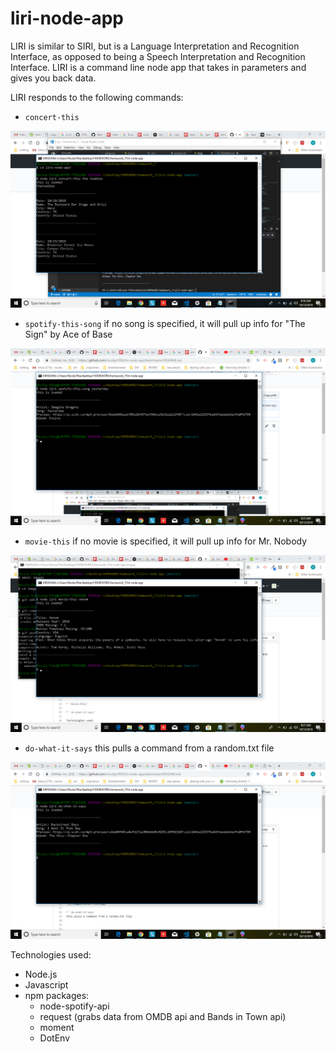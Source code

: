 # liri-node-app

LIRI is similar to SIRI, but is a Language Interpretation and Recognition Interface, as opposed to being a Speech Interpretation and Recognition Interface.  LIRI is a command line node app that takes in parameters and gives you back data.

LIRI responds to the following commands:
* `concert-this`

![](images/concert-this.png)

* `spotify-this-song`
if no song is specified, it will pull up info for "The Sign" by Ace of Base

![](images/spotify-this-song.png)

* `movie-this`
if no movie is specified, it will pull up info for Mr. Nobody

![](images/movie-this.png)

* `do-what-it-says`
this pulls a command from a random.txt file

![](images/do-what-it-says.png)


Technologies used:
* Node.js
* Javascript
* npm packages: 
     * node-spotify-api
     * request (grabs data from OMDB api and Bands in Town api)
     * moment
     * DotEnv

